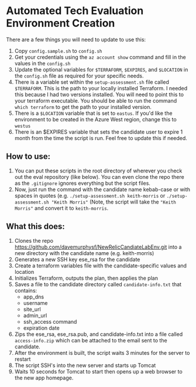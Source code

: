 # Automated Tech Evaluation Environment Creation

There are a few things you will need to update to use this:

1. Copy `config.sample.sh` to `config.sh`
2. Get your credentials using the `az account show` command and fill in the values in the `config.sh`
3. Update the optional variables for `$TERRAFORM`, `$EXPIRES`, and `$LOCATION` in the `config.sh` file as required for your specific needs.
4. There is a variable set within the `setup-assessment.sh` file called `$TERRAFORM`. This is the path to your locally installed Terraform. I needed this because I had two versions installed. You will need to point this to your terraform executable. You should be able to run the command `which terraform` to get the path to your installed version.
5. There is a `$LOCATION` variable that is set to `eastus`. If you'd like the environment to be created in the Azure West region, change this to `westus`
6. There is an $EXPIRES variable that sets the candidate user to expire 1 month from the time the script is run. Feel free to update this if needed.

## How to use:
1. You can put these scripts in the root directory of wherever you check out the eval repository (like below). You can even clone the repo there as the `.gitignore` ignores everything but the script files.
2. Now, just run the command with the candidate name kebab-case or with spaces in quotes (e.g. `./setup-assessment.sh keith-morris` or `./setup-assessment.sh "Keith Morris"` (Note, the script will take the `"Keith Morris"` and convert it to `keith-morris`.

## What this does:

1. Clones the repo https://github.com/davemurphysf/NewRelicCandiateLabEnv.git into a new directory with the candidate name (e.g. keith-morris)
2. Generates a new SSH key ese_rsa for the candidate
3. Create a terraform variables file with the candidate-specific values and location 
4. Initializes Terraform, outputs the plan, then applies the plan
5. Saves a file to the candidate directory called `candidate-info.txt` that contains:
	* app_dns
	* username
	* site_url
	* admin_url
	* ssh_access command
	* expiration date
6. Zips the ese_rsa, ese_rsa.pub, and candidate-info.txt into a file called `access-info.zip` which can be attached to the email sent to the candidate.
7. After the environment is built, the script waits 3 minutes for the server to restart
8. The script SSH's into the new server and starts up Tomcat
9. Waits 10 seconds for Tomcat to start then opens up a web browser to the new app homepage.

